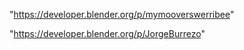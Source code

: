  
"https://developer.blender.org/p/mymooverswerribee"


"https://developer.blender.org/p/JorgeBurrezo"


 
